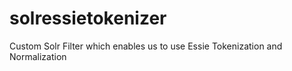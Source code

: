 # solressietokenizer
Custom Solr Filter which enables us to use Essie Tokenization and Normalization 
